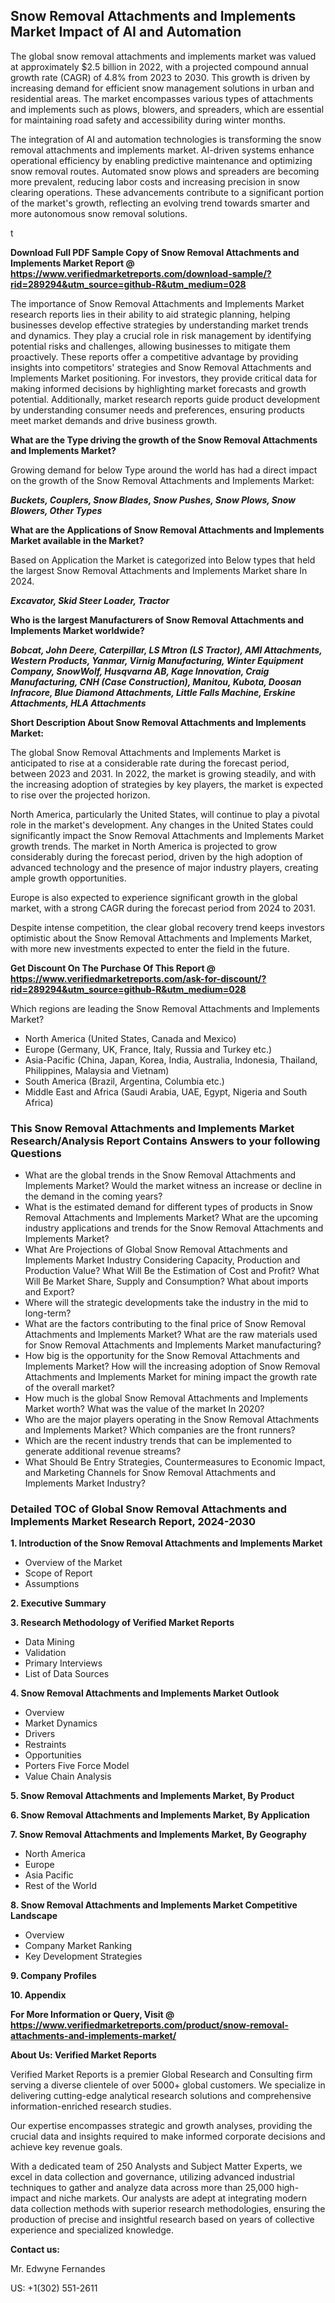 <h2>Snow Removal Attachments and Implements Market Impact of AI and Automation</h2><p>The global snow removal attachments and implements market was valued at approximately $2.5 billion in 2022, with a projected compound annual growth rate (CAGR) of 4.8% from 2023 to 2030. This growth is driven by increasing demand for efficient snow management solutions in urban and residential areas. The market encompasses various types of attachments and implements such as plows, blowers, and spreaders, which are essential for maintaining road safety and accessibility during winter months.</p><p>The integration of AI and automation technologies is transforming the snow removal attachments and implements market. AI-driven systems enhance operational efficiency by enabling predictive maintenance and optimizing snow removal routes. Automated snow plows and spreaders are becoming more prevalent, reducing labor costs and increasing precision in snow clearing operations. These advancements contribute to a significant portion of the market's growth, reflecting an evolving trend towards smarter and more autonomous snow removal solutions.</p>t</p><p id="" class=""><strong>Download Full PDF Sample Copy of Snow Removal Attachments and Implements Market Report @ <a href="https://www.verifiedmarketreports.com/download-sample/?rid=289294&utm_source=github-R&utm_medium=028" target="_blank">https://www.verifiedmarketreports.com/download-sample/?rid=289294&utm_source=github-R&utm_medium=028</a></strong></p><p>The importance of&nbsp;Snow Removal Attachments and Implements Market research reports lies in their ability to aid strategic planning, helping businesses develop effective strategies by understanding market trends and dynamics. They play a crucial role in risk management by identifying potential risks and challenges, allowing businesses to mitigate them proactively. These reports offer a competitive advantage by providing insights into competitors' strategies and Snow Removal Attachments and Implements Market positioning. For investors, they provide critical data for making informed decisions by highlighting market forecasts and growth potential. Additionally, market research reports guide product development by understanding consumer needs and preferences, ensuring products meet market demands and drive business growth.</p><p><strong>What are the&nbsp;Type driving the growth of the Snow Removal Attachments and Implements Market?</strong></p><p id="" class="">Growing demand for below Type around the world has had a direct impact on the growth of the Snow Removal Attachments and Implements Market:</p><em><strong>Buckets, Couplers, Snow Blades, Snow Pushes, Snow Plows, Snow Blowers, Other Types</strong></em></p><strong>What are the&nbsp;Applications&nbsp;of Snow Removal Attachments and Implements Market available in the Market?</strong></p><p id="" class="">Based on Application the Market is categorized into Below types that held the largest Snow Removal Attachments and Implements Market share In 2024.</p><em><strong>Excavator, Skid Steer Loader, Tractor</strong></em></p><strong>Who is the largest Manufacturers of Snow Removal Attachments and Implements Market worldwide?</strong></p><p><em><strong>Bobcat, John Deere, Caterpillar, LS Mtron (LS Tractor), AMI Attachments, Western Products, Yanmar, Virnig Manufacturing, Winter Equipment Company, SnowWolf, Husqvarna AB, Kage Innovation, Craig Manufacturing, CNH (Case Construction), Manitou, Kubota, Doosan Infracore, Blue Diamond Attachments, Little Falls Machine, Erskine Attachments, HLA Attachments</strong></em></p><p id="" class=""><strong>Short Description About Snow Removal Attachments and Implements Market:</strong></p><p>The global Snow Removal Attachments and Implements Market is anticipated to rise at a considerable rate during the forecast period, between 2023 and 2031. In 2022, the market is growing steadily, and with the increasing adoption of strategies by key players, the market is expected to rise over the projected horizon.</p><p>North America, particularly the United States, will continue to play a pivotal role in the market's development. Any changes in the United States could significantly impact the Snow Removal Attachments and Implements Market growth trends. The market in North America is projected to grow considerably during the forecast period, driven by the high adoption of advanced technology and the presence of major industry players, creating ample growth opportunities.</p><p>Europe is also expected to experience significant growth in the global market, with a strong CAGR during the forecast period from 2024 to 2031.</p><p>Despite intense competition, the clear global recovery trend keeps investors optimistic about the Snow Removal Attachments and Implements Market, with more new investments expected to enter the field in the future.</p><p id="" class=""><strong>Get Discount On The Purchase Of This Report @ <a href="https://www.verifiedmarketreports.com/ask-for-discount/?rid=289294&utm_source=github-R&utm_medium=028" target="_blank">https://www.verifiedmarketreports.com/ask-for-discount/?rid=289294&utm_source=github-R&utm_medium=028</a></strong></p>Which regions are leading the Snow Removal Attachments and Implements Market?</p><ul><li>North America (United States, Canada and Mexico)</li><li>Europe (Germany, UK, France, Italy, Russia and Turkey etc.)</li><li>Asia-Pacific (China, Japan, Korea, India, Australia, Indonesia, Thailand, Philippines, Malaysia and Vietnam)</li><li>South America (Brazil, Argentina, Columbia etc.)</li><li>Middle East and Africa (Saudi Arabia, UAE, Egypt, Nigeria and South Africa)</li></ul><h3 id="" class="">This Snow Removal Attachments and Implements Market Research/Analysis Report Contains Answers to your following Questions</h3><ul><li>What are the global trends in the Snow Removal Attachments and Implements Market? Would the market witness an increase or decline in the demand in the coming years?</li><li>What is the estimated demand for different types of products in Snow Removal Attachments and Implements Market? What are the upcoming industry applications and trends for the Snow Removal Attachments and Implements Market?</li><li>What Are Projections of Global Snow Removal Attachments and Implements Market Industry Considering Capacity, Production and Production Value? What Will Be the Estimation of Cost and Profit? What Will Be Market Share, Supply and Consumption? What about imports and Export?</li><li>Where will the strategic developments take the industry in the mid to long-term?</li><li>What are the factors contributing to the final price of Snow Removal Attachments and Implements Market? What are the raw materials used for Snow Removal Attachments and Implements Market manufacturing?</li><li>How big is the opportunity for the Snow Removal Attachments and Implements Market? How will the increasing adoption of Snow Removal Attachments and Implements Market for mining impact the growth rate of the overall market?</li><li>How much is the global Snow Removal Attachments and Implements Market worth? What was the value of the market In 2020?</li><li>Who are the major players operating in the Snow Removal Attachments and Implements Market? Which companies are the front runners?</li><li>Which are the recent industry trends that can be implemented to generate additional revenue streams?</li><li>What Should Be Entry Strategies, Countermeasures to Economic Impact, and Marketing Channels for Snow Removal Attachments and Implements Market Industry?</li></ul><h3 id="" class="">Detailed TOC of Global Snow Removal Attachments and Implements Market Research Report, 2024-2030</h3><p id="" class=""><strong>1. Introduction of the Snow Removal Attachments and Implements Market</strong></p><ul><li>Overview of the Market</li><li>Scope of Report</li><li>Assumptions</li></ul><p id="" class=""><strong>2. Executive Summary</strong></p><p id="" class=""><strong>3. Research Methodology of Verified Market Reports</strong></p><ul><li>Data Mining</li><li>Validation</li><li>Primary Interviews</li><li>List of Data Sources</li></ul><p id="" class=""><strong>4. Snow Removal Attachments and Implements Market Outlook</strong></p><ul><li>Overview</li><li>Market Dynamics</li><li>Drivers</li><li>Restraints</li><li>Opportunities</li><li>Porters Five Force Model</li><li>Value Chain Analysis</li></ul><p id="" class=""><strong>5. Snow Removal Attachments and Implements Market, By Product</strong></p><p id="" class=""><strong>6. Snow Removal Attachments and Implements Market, By Application</strong></p><p id="" class=""><strong>7. Snow Removal Attachments and Implements Market, By Geography</strong></p><ul><li>North America</li><li>Europe</li><li>Asia Pacific</li><li>Rest of the World</li></ul><p id="" class=""><strong>8. Snow Removal Attachments and Implements Market Competitive Landscape</strong></p><ul><li>Overview</li><li>Company Market Ranking</li><li>Key Development Strategies</li></ul><p id="" class=""><strong>9. Company Profiles</strong></p><p id="" class=""><strong>10. Appendix</strong></p><p id="" class=""><strong>For More Information or Query, Visit @ <a href="https://www.verifiedmarketreports.com/product/snow-removal-attachments-and-implements-market/" target="_blank">https://www.verifiedmarketreports.com/product/snow-removal-attachments-and-implements-market/</a></strong></p><p id="" class=""><strong>About Us: Verified Market Reports</strong></p><p id="" class="">Verified Market Reports is a premier Global Research and Consulting firm serving a diverse clientele of over 5000+ global customers. We specialize in delivering cutting-edge analytical research solutions and comprehensive information-enriched research studies.</p><p id="" class="">Our expertise encompasses strategic and growth analyses, providing the crucial data and insights required to make informed corporate decisions and achieve key revenue goals.</p><p id="" class="">With a dedicated team of 250 Analysts and Subject Matter Experts, we excel in data collection and governance, utilizing advanced industrial techniques to gather and analyze data across more than 25,000 high-impact and niche markets. Our analysts are adept at integrating modern data collection methods with superior research methodologies, ensuring the production of precise and insightful research based on years of collective experience and specialized knowledge.</p><p id="" class=""><strong>Contact us:</strong></p><p id="" class="">Mr. Edwyne Fernandes</p><p id="" class="">US: +1(302) 551-2611</p>